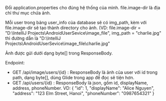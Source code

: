 Đổi application.properties cho đúng hệ thống của mình.
file.image-dir là địa chỉ thư mục chứa ảnh.

Mỗi user trong bảng user_info của database sẽ có img_path, kèm với file.image-dir sẽ tạo thành directory cho ảnh.
(VD: file.image-dir = "D:\\IntelliJ Projects\\AndroidUserSevice\\image_file", img_path = "charlie.jpg" thì đường dẫn là "D:\\IntelliJ Projects\\AndroidUserSevice\\image_file\\charlie.jpg"

Ảnh được gửi dưới dạng byte[] trong ResponseBody.

Endpoint:
- GET /api/image/users/{id} : ResponseBody là ảnh của user với id trong path, dạng byte[], dùng Glide trong app để đọc sẽ tiện hơn.
- GET /api/users/{id} : ResponseBody là json, gồm id, displayName, address, phoneNumber. VD:
  {
    "id": 1,
    "displayName": "Alice Nguyen",
    "address": "123 Elm Street, Hanoi",
    "phoneNumber": "0987654321"
  }

